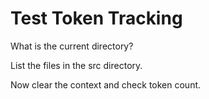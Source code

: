 # Test Token Tracking

What is the current directory?

List the files in the src directory.

Now clear the context and check token count.